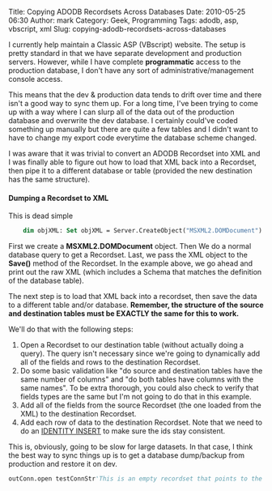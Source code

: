 Title: Copying ADODB Recordsets Across Databases
Date: 2010-05-25 06:30
Author: mark
Category: Geek, Programming
Tags: adodb, asp, vbscript, xml
Slug: copying-adodb-recordsets-across-databases

I currently help maintain a Classic ASP (VBscript) website. The setup is
pretty standard in that we have separate development and production
servers. However, while I have complete **programmatic** access to the
production database, I don't have any sort of administrative/management
console access.

This means that the dev & production data tends to drift over time and
there isn't a good way to sync them up. For a long time, I've been
trying to come up with a way where I can slurp all of the data out of
the production database and overwrite the dev database. I certainly
could've coded something up manually but there are quite a few tables
and I didn't want to have to change my export code everytime the
database scheme changed.

I was aware that it was trivial to convert an ADODB Recordset into XML
and I was finally able to figure out how to load that XML back into a
Recordset, then pipe it to a different database or table (provided the
new destination has the same structure).

#### Dumping a Recordset to XML


This is dead simple


~~~~ {.vb name="code"}
    dim objXML: Set objXML = Server.CreateObject("MSXML2.DOMDocument")    dim res, sql    sql = "SELECT * FROM mytable"    set res = ExecuteReader(sql) 'This function opens a connection and returns an ADODB.Recordset    With res                           Call .Save(objXML, 1)       Call .Close()    End With                                                                                Set res = nothing    response.contenttype = "text/xml"    response.write objXMl.xml
~~~~



First we create a **MSXML2.DOMDocument** object. Then We do a normal
database query to get a Recordset. Last, we pass the XML object to the
**Save()** method of the Recordset. In the example above, we go ahead
and print out the raw XML (which includes a Schema that matches the
definition of the database table).

The next step is to load that XML back into a recordset, then save the
data to a different table and/or database. **Remember, the structure of
the source and destination tables must be EXACTLY the same for this to
work.**

We'll do that with the following steps:

1.  Open a Recordset to our destination table (without actually doing a
    query). The query isn't necessary since we're going to dynamically
    add all of the fields and rows to the destination Recordset.
2.  Do some basic validation like "do source and destination tables have
    the same number of columns" and "do both tables have columns with
    the same names". To be extra thorough, you could also check to
    verify that fields types are the same but I'm not going to do that
    in this example.
3.  Add all of the fields from the source Recordset (the one loaded from
    the XML) to the destination Recordset.
4.  Add each row of data to the destination Recordset. Note that we need
    to do an [IDENTITY INSERT][] to make sure the ids stay consistent.



This is, obviously, going to be slow for large datasets. In that case, I
think the best way to sync things up is to get a database dump/backup
from production and restore it on dev.


~~~~ {.vb name="code"}
outConn.open testConnStr'This is an empty recordset that points to the destination database and tableoutRes.activeconnection = outConnoutRes.cursortype = adOpenDynamicoutRes.locktype = adLockOptimisticoutRes.source = "mytable"outRes.open'This is the source XML fileres.open server.mappath("output.xml")if res.fields.count <> outRes.fields.count then    response.write "Skipping updates because the number of fields didn't match."else    for i=0 to outRes.fields.count-1        if outRes.fields(i).name <> res.fields(i).name then            response.write "Field mismatch:  Expecting [" & outRes.fields(i).name & "] but found [" & res.fields(i).name & "]"        end if    next    while not res.eof        outConn.execute "SET IDENTITY_INSERT dbo.mytable ON"        outRes.addnew        for i=0 to outRes.fields.count-1            sfield = outRes.fields(i).name            sval = res(sfield)            outRes(sfield).value = sval        next        If outConn.Errors.Count > 0 Then            For Each Err In outConn.Errors                Response.Write("Error " & Err.SQLState & ": " & _                    Err.Description & " | " & Err.NativeError & "")            Next            outConn.Errors.Clear            outRes.CancelUpdate        End If        outRes.movefirst        res.movenext        numRows = numRows + 1        outRes.update        outConn.execute "SET IDENTITY_INSERT dbo.mytable OFF"    wendend ifres.close
~~~~



  [IDENTITY INSERT]: https://msdn.microsoft.com/en-us/library/aa259221(v=SQL.80).aspx
